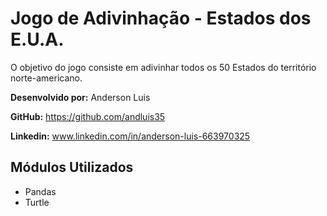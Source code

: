 # Jogo de Adivinhação - Estados dos E.U.A.
O objetivo do jogo consiste em adivinhar todos os 50 Estados do território norte-americano.

**Desenvolvido por:** Anderson Luis

**GitHub:** https://github.com/andluis35

**Linkedin:** www.linkedin.com/in/anderson-luis-663970325

## Módulos Utilizados
* Pandas
* Turtle
